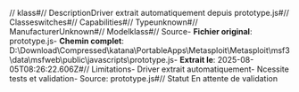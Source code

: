 // klass#// DescriptionDriver extrait automatiquement depuis prototype.js#// Classeswitches#// Capabilities#// Typeunknown#// ManufacturerUnknown#// Modelklass#// Source- **Fichier original**: prototype.js- **Chemin complet**: D:\Download\Compressed\katana\PortableApps\Metasploit\Metasploit\msf3\data\msfweb\public\javascripts\prototype.js- **Extrait le**: 2025-08-05T08:26:22.606Z#// Limitations- Driver extrait automatiquement- Ncessite tests et validation- Source: prototype.js#// Statut En attente de validation